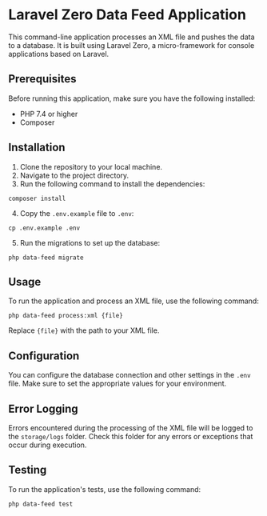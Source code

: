 # Laravel Zero Data Feed Application

This command-line application processes an XML file and pushes the data to a database. It is built using Laravel Zero, a micro-framework for console applications based on Laravel.

## Prerequisites

Before running this application, make sure you have the following installed:

-   PHP 7.4 or higher
-   Composer

## Installation

1. Clone the repository to your local machine.
2. Navigate to the project directory.
3. Run the following command to install the dependencies:

```shell
composer install
```

4. Copy the `.env.example` file to `.env`:

```shell
cp .env.example .env
```

5. Run the migrations to set up the database:

```shell
php data-feed migrate
```



## Usage

To run the application and process an XML file, use the following command:

```shell
php data-feed process:xml {file}
```

Replace `{file}` with the path to your XML file.

## Configuration

You can configure the database connection and other settings in the `.env` file. Make sure to set the appropriate values for your environment.

## Error Logging

Errors encountered during the processing of the XML file will be logged to the `storage/logs` folder. Check this folder for any errors or exceptions that occur during execution.

## Testing

To run the application's tests, use the following command:

```shell
php data-feed test
```
